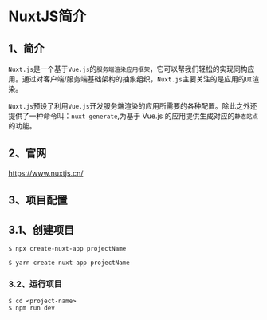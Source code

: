 # NuxtJS简介

## 1、简介
`Nuxt.js`是一个基于`Vue.js`的`服务端渲染应用框架`，它可以帮我们轻松的实现同构应用。通过对客户端/服务端基础架构的抽象组织，`Nuxt.js`主要关注的是应用的`UI`渲染。

`Nuxt.js`预设了利用`Vue.js`开发服务端渲染的应用所需要的各种配置。除此之外还提供了一种命令叫：`nuxt generate`,为基于 Vue.js 的应用提供生成对应的`静态站点`的功能。

## 2、官网
https://www.nuxtjs.cn/

## 3、项目配置
## 3.1、创建项目
```shell
$ npx create-nuxt-app projectName
```
```shell
$ yarn create nuxt-app projectName
```

### 3.2、运行项目
```shell
$ cd <project-name>
$ npm run dev
```

